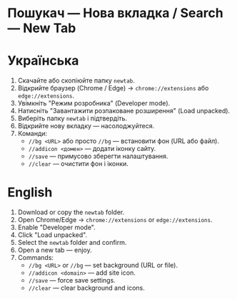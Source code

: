 # Пошукач — Нова вкладка / Search — New Tab

# Українська
1. Скачайте або скопіюйте папку `newtab`.
2. Відкрийте браузер (Chrome / Edge) → `chrome://extensions` або `edge://extensions`.
3. Увімкніть "Режим розробника" (Developer mode).
4. Натисніть "Завантажити розпаковане розширення" (Load unpacked).
5. Виберіть папку `newtab` і підтвердіть.
6. Відкрийте нову вкладку — насолоджуйтеся.
7. Команди:
   - `//bg <URL>` або просто `//bg` — встановити фон (URL або файл).
   - `//addicon <домен>` — додати іконку сайту.
   - `//save` — примусово зберегти налаштування.
   - `//clear` — очистити фон і іконки.

# English
1. Download or copy the `newtab` folder.
2. Open Chrome/Edge → `chrome://extensions` or `edge://extensions`.
3. Enable "Developer mode".
4. Click "Load unpacked".
5. Select the `newtab` folder and confirm.
6. Open a new tab — enjoy.
7. Commands:
   - `//bg <URL>` or `//bg` — set background (URL or file).
   - `//addicon <domain>` — add site icon.
   - `//save` — force save settings.
   - `//clear` — clear background and icons.
